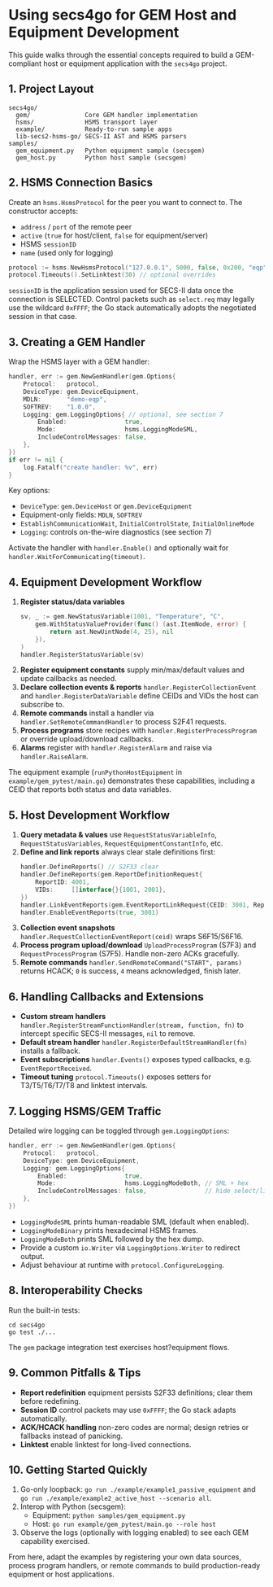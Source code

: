 # Using secs4go for GEM Host and Equipment Development

This guide walks through the essential concepts required to build a GEM-compliant host or equipment application with the `secs4go` project.

## 1. Project Layout

```
secs4go/
  gem/               Core GEM handler implementation
  hsms/              HSMS transport layer
  example/           Ready-to-run sample apps
  lib-secs2-hsms-go/ SECS-II AST and HSMS parsers
samples/
  gem_equipment.py   Python equipment sample (secsgem)
  gem_host.py        Python host sample (secsgem)
```

## 2. HSMS Connection Basics

Create an `hsms.HsmsProtocol` for the peer you want to connect to. The constructor accepts:

- `address` / `port` of the remote peer
- `active` (`true` for host/client, `false` for equipment/server)
- HSMS `sessionID`
- `name` (used only for logging)

```go
protocol := hsms.NewHsmsProtocol("127.0.0.1", 5000, false, 0x200, "eqp")
protocol.Timeouts().SetLinktest(30) // optional overrides
```

`sessionID` is the application session used for SECS-II data once the connection is SELECTED. Control packets such as `select.req` may legally use the wildcard `0xFFFF`; the Go stack automatically adopts the negotiated session in that case.

## 3. Creating a GEM Handler

Wrap the HSMS layer with a GEM handler:

```go
handler, err := gem.NewGemHandler(gem.Options{
    Protocol:   protocol,
    DeviceType: gem.DeviceEquipment,
    MDLN:       "demo-eqp",
    SOFTREV:    "1.0.0",
    Logging: gem.LoggingOptions{ // optional, see section 7
        Enabled:                true,
        Mode:                   hsms.LoggingModeSML,
        IncludeControlMessages: false,
    },
})
if err != nil {
    log.Fatalf("create handler: %v", err)
}
```

Key options:

- `DeviceType`: `gem.DeviceHost` or `gem.DeviceEquipment`
- Equipment-only fields: `MDLN`, `SOFTREV`
- `EstablishCommunicationWait`, `InitialControlState`, `InitialOnlineMode`
- `Logging`: controls on-the-wire diagnostics (see section 7)

Activate the handler with `handler.Enable()` and optionally wait for `handler.WaitForCommunicating(timeout)`.

## 4. Equipment Development Workflow

1. **Register status/data variables**
   ```go
   sv, _ := gem.NewStatusVariable(1001, "Temperature", "C",
       gem.WithStatusValueProvider(func() (ast.ItemNode, error) {
           return ast.NewUintNode(4, 25), nil
       }),
   )
   handler.RegisterStatusVariable(sv)
   ```
2. **Register equipment constants**  supply min/max/default values and update callbacks as needed.
3. **Declare collection events & reports**  `handler.RegisterCollectionEvent` and `handler.RegisterDataVariable` define CEIDs and VIDs the host can subscribe to.
4. **Remote commands**  install a handler via `handler.SetRemoteCommandHandler` to process S2F41 requests.
5. **Process programs**  store recipes with `handler.RegisterProcessProgram` or override upload/download callbacks.
6. **Alarms**  register with `handler.RegisterAlarm` and raise via `handler.RaiseAlarm`.

The equipment example (`runPythonHostEquipment` in `example/gem_pytest/main.go`) demonstrates these capabilities, including a CEID that reports both status and data variables.

## 5. Host Development Workflow

1. **Query metadata & values**  use `RequestStatusVariableInfo`, `RequestStatusVariables`, `RequestEquipmentConstantInfo`, etc.
2. **Define and link reports**  always clear stale definitions first:
   ```go
   handler.DefineReports() // S2F33 clear
   handler.DefineReports(gem.ReportDefinitionRequest{
       ReportID: 4001,
       VIDs:     []interface{}{1001, 2001},
   })
   handler.LinkEventReports(gem.EventReportLinkRequest{CEID: 3001, ReportIDs: []interface{}{4001}})
   handler.EnableEventReports(true, 3001)
   ```
3. **Collection event snapshots**  `handler.RequestCollectionEventReport(ceid)` wraps S6F15/S6F16.
4. **Process program upload/download**  `UploadProcessProgram` (S7F3) and `RequestProcessProgram` (S7F5). Handle non-zero ACKs gracefully.
5. **Remote commands**  `handler.SendRemoteCommand("START", params)` returns HCACK; `0` is success, `4` means acknowledged, finish later.

## 6. Handling Callbacks and Extensions

- **Custom stream handlers**  `handler.RegisterStreamFunctionHandler(stream, function, fn)` to intercept specific SECS-II messages, `nil` to remove.
- **Default stream handler**  `handler.RegisterDefaultStreamHandler(fn)` installs a fallback.
- **Event subscriptions**  `handler.Events()` exposes typed callbacks, e.g. `EventReportReceived`.
- **Timeout tuning**  `protocol.Timeouts()` exposes setters for T3/T5/T6/T7/T8 and linktest intervals.

## 7. Logging HSMS/GEM Traffic

Detailed wire logging can be toggled through `gem.LoggingOptions`:

```go
handler, err := gem.NewGemHandler(gem.Options{
    Protocol:   protocol,
    DeviceType: gem.DeviceEquipment,
    Logging: gem.LoggingOptions{
        Enabled:                true,
        Mode:                   hsms.LoggingModeBoth, // SML + hex
        IncludeControlMessages: false,                // hide select/linktest
    },
})
```

- `LoggingModeSML` prints human-readable SML (default when enabled).
- `LoggingModeBinary` prints hexadecimal HSMS frames.
- `LoggingModeBoth` prints SML followed by the hex dump.
- Provide a custom `io.Writer` via `LoggingOptions.Writer` to redirect output.
- Adjust behaviour at runtime with `protocol.ConfigureLogging`.

## 8. Interoperability Checks

Run the built-in tests:

```
cd secs4go
go test ./...
```

The `gem` package integration test exercises host?equipment flows.

## 9. Common Pitfalls & Tips

- **Report redefinition**  equipment persists S2F33 definitions; clear them before redefining.
- **Session ID**  control packets may use `0xFFFF`; the Go stack adapts automatically.
- **ACK/HCACK handling**  non-zero codes are normal; design retries or fallbacks instead of panicking.
- **Linktest**  enable linktest for long-lived connections.

## 10. Getting Started Quickly

1. Go-only loopback: `go run ./example/example1_passive_equipment` and `go run ./example/example2_active_host --scenario all`.
2. Interop with Python (secsgem):
   - Equipment: `python samples/gem_equipment.py`
   - Host: `go run example/gem_pytest/main.go --role host`
3. Observe the logs (optionally with logging enabled) to see each GEM capability exercised.

From here, adapt the examples by registering your own data sources, process program handlers, or remote commands to build production-ready equipment or host applications.
